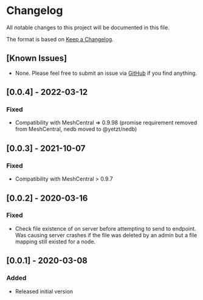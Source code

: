 # Changelog
All notable changes to this project will be documented in this file.

The format is based on [Keep a Changelog](https://keepachangelog.com/en/1.0.0/).

## [Known Issues]
- None. Please feel free to submit an issue via [GitHub](https://github.com/ryanblenis/MeshCentral-FileDistribution) if you find anything.

## [0.0.4] - 2022-03-12
### Fixed
- Compatibility with MeshCentral => 0.9.98 (promise requirement removed from MeshCentral, nedb moved to @yetzt/nedb)

## [0.0.3] - 2021-10-07
### Fixed
- Compatibility with MeshCentral > 0.9.7

## [0.0.2] - 2020-03-16
### Fixed
- Check file existence of on server before attempting to send to endpoint. Was causing server crashes if the file was deleted by an admin but a file mapping still existed for a node.

## [0.0.1] - 2020-03-08
### Added
- Released initial version
